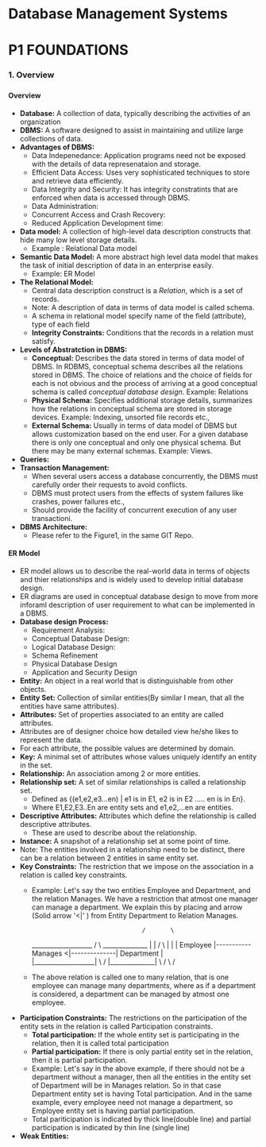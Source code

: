 # Database Management Systems

# P1 FOUNDATIONS
### 1. Overview
###



#### Overview
- **Database:** A collection of data, typically describing the activities of an organization
- **DBMS:** A software designed to assist in maintaining and utilize large collections of data.
- **Advantages of DBMS:**
  - Data Indepenedance: Application programs need not be exposed with the details of data represenataion and storage.
  - Efficient Data Access: Uses very sophisticated techniques to store and retrieve data efficiently.
  - Data Integrity and Security: It has integrity constratints that are enforced when data is accessed through  DBMS.
  - Data Administration: 
  - Concurrent Access and Crash Recovery:
  - Reduced Application Development time:
- **Data model:** A collection of high-level data description constructs that hide many low level storage details.
  - Example : Relational Data model
- **Semantic Data Model:** A more abstract high level data model that makes the task of initial description of data in an enterprise easily.
  - Example: ER Model
- **The Relational Model:**
  - Central data description construct is a *Relation*, which is a set of records.
  - Note: A description of data in terms of data model is called schema.
  - A schema in relational model specify name of the field (attribute), type of each field
  - **Integrity Constraints:** Conditions that the records in a relation must satisfy.
- **Levels of Abstratction in DBMS:**
  - **Conceptual:** Describes the data stored in terms of data model of DBMS. In RDBMS, conceptual schema describes all the relations stored in DBMS. The choice of relations and the choice of fields for each is not obvious and the process of arriving at a good conceptual schema is called *conceptual database design*. Example: Relations
  - **Physical Schema:** Specifies additional storage details, summarizes how the relations in conceptual schema are stored in storage devices. Example: Indexing, unsorted file records etc.,
  - **External Schema:** Usually in terms of data model of DBMS but allows customization based on the end user. For a given database there is only one conceptual and only one physical schema. But there may be many external schemas. Example: Views.
- **Queries:**
- **Transaction Management:**
  - When several users access a database concurrently, the DBMS must carefully order their requests to avoid conflicts.
  - DBMS must protect users from the effects of system failures  like crashes, power failures etc.,
  - Should provide the facility of concurrent execution of any user transactioni.
- **DBMS Architecture:**
  - Please refer to the Figure1, in the same GIT Repo.

#### ER Model
- ER model allows us to describe the real-world data in terms of objects and thier relationships and is widely used to develop initial database design.
- ER diagrams are used in conceptual database design to move from more inforaml description of user requirement to what can be implemented in a DBMS.
- **Database design Process:**
  - Requirement Analysis: 
  - Conceptual Database Design:
  - Logical Database Design:
  - Schema Refinement
  - Physical Database Design
  - Application and Security Design
- **Entity:** An object in a real world that is distinguishable from other objects.
- **Entity Set:** Collection of similar entities(By similar I mean, that all the entities have same attributes).
- **Attributes:** Set of properties associated to an entity are called attributes.
- Attributes are of designer choice how detailed view he/she likes to represent the data.
- For each attribute, the possible values are determined by domain.
- **Key:** A minimal set of attributes whose values uniquely identify an entity in the set.
- **Relationship:** An association among 2 or more entities.
- **Relationship set:** A set of similar relationships is called a relationship set.
  - Defined as {(e1,e2,e3...en) | e1 is in E1, e2 is in E2 ..... en is in En}.
  - Where E1,E2,E3..En are entity sets and e1,e2,...en are entities.
- **Descriptive Attributes:** Attributes which define the relationship is called descriptive attributes.
  - These are used to describe about the relationship.
- **Instance:** A snapshot of a relationship set at some point of time.
- Note: The entities involved in a relationship need to be distinct, there can be a relation between 2 entities in same entity set.
- **Key Constraints:** The restriction that we impose on the association in a  relation is called key constraints.
  - Example: Let's say the two entities Employee and Department, and the relation Manages. We have a restriction that atmost one manager can manage a department. We explain this by placing and arrow (Solid arrow '<|' ) from Entity Department to Relation Manages.


                                       /       \  
      ___________________             /         \                  ______________
     |                   |           /           \                |              |
     |     Employee      |-----------   Manages   <|--------------|  Department  |               
     |___________________|           \           /                |______________|
                                      \         /
                                       \       /

  - The above relation is called one to many relation, that is one employee can manage many departments, where as if a department is considered, a department can be managed by atmost one employee.
- **Participation Constraints:** The restrictions on the participation of the entity sets in the relation is called Participation constraints.
  - **Total participation:** If the whole entity set is participating in the relation, then it is called total participation
  - **Partial participation:** If there is only partial entity set in the relation, then it is partial participation.
  - Example: Let's say in the above example, if there should not be a department without a manager, then all the entities in the entity set of Department will be in Manages relation. So in that case Department entity set is having Total participation. And in the same example, every employee need not manage a department, so Employee entity set is having partial participation.
  - Total pariticipation is indicated by thick line(double line) and partial participation is indicated by thin line (single line)
- **Weak Entities:** 